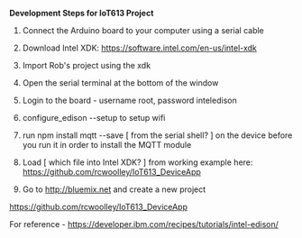 **Development Steps for IoT613 Project**

1. Connect the Arduino board to your computer using a serial cable
2. Download Intel XDK: https://software.intel.com/en-us/intel-xdk
3. Import Rob's project using the xdk
4. Open the serial terminal at the bottom of the window
5. Login to the board - username root, password inteledison
6. configure_edison --setup to setup wifi
7. run npm install mqtt --save [ from the serial shell? ] on the device before you run it in order to install the MQTT module
8. Load [ which file into Intel XDK? ] from working example here: https://github.com/rcwoolley/IoT613_DeviceApp


9. Go to http://bluemix.net and create a new project

https://github.com/rcwoolley/IoT613_DeviceApp

For reference - https://developer.ibm.com/recipes/tutorials/intel-edison/